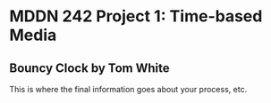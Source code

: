 # MDDN 242 Project 1: Time-based Media  

## Bouncy Clock by Tom White

This is where the final information goes about your process, etc.

